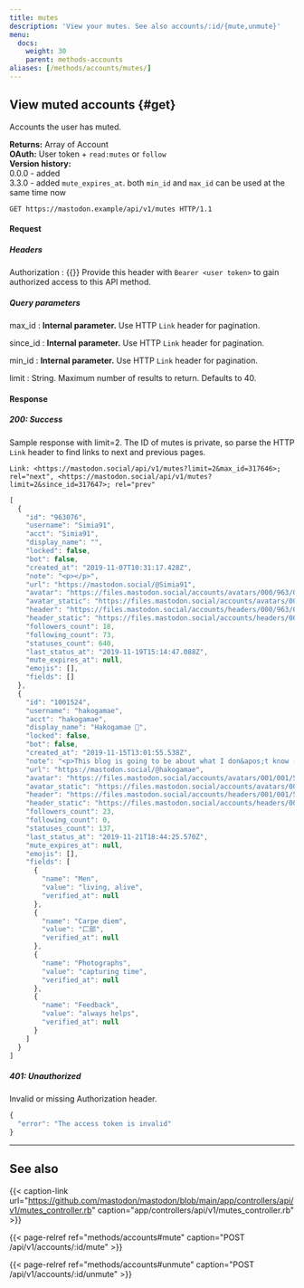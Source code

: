 ```yaml
---
title: mutes
description: 'View your mutes. See also accounts/:id/{mute,unmute}'
menu:
  docs:
    weight: 30
    parent: methods-accounts
aliases: [/methods/accounts/mutes/]
---
```


## View muted accounts {#get}

Accounts the user has muted.

**Returns:** Array of Account\
**OAuth:** User token + `read:mutes` or `follow`\
**Version history:**\
0.0.0 - added\
3.3.0 - added `mute_expires_at`. both `min_id` and `max_id` can be used at the same time now

```http
GET https://mastodon.example/api/v1/mutes HTTP/1.1
```

#### Request
##### Headers

Authorization 
: {{<required>}} Provide this header with `Bearer <user token>` to gain authorized access to this API method.

##### Query parameters

max_id 
: **Internal parameter.** Use HTTP `Link` header for pagination.

since_id
: **Internal parameter.** Use HTTP `Link` header for pagination.

min_id
: **Internal parameter.** Use HTTP `Link` header for pagination.

limit
: String. Maximum number of results to return. Defaults to 40.

#### Response
##### 200: Success

Sample response with limit=2. The ID of mutes is private, so parse the HTTP `Link` header to find links to next and previous pages.

```http
Link: <https://mastodon.social/api/v1/mutes?limit=2&max_id=317646>; rel="next", <https://mastodon.social/api/v1/mutes?limit=2&since_id=317647>; rel="prev"
```

```javascript
[
  {
    "id": "963076",
    "username": "Simia91",
    "acct": "Simia91",
    "display_name": "",
    "locked": false,
    "bot": false,
    "created_at": "2019-11-07T10:31:17.428Z",
    "note": "<p></p>",
    "url": "https://mastodon.social/@Simia91",
    "avatar": "https://files.mastodon.social/accounts/avatars/000/963/076/original/30d3e0502c419cca.png",
    "avatar_static": "https://files.mastodon.social/accounts/avatars/000/963/076/original/30d3e0502c419cca.png",
    "header": "https://files.mastodon.social/accounts/headers/000/963/076/original/53ba9b1ad4922418.jpg",
    "header_static": "https://files.mastodon.social/accounts/headers/000/963/076/original/53ba9b1ad4922418.jpg",
    "followers_count": 18,
    "following_count": 73,
    "statuses_count": 640,
    "last_status_at": "2019-11-19T15:14:47.088Z",
    "mute_expires_at": null,
    "emojis": [],
    "fields": []
  },
  {
    "id": "1001524",
    "username": "hakogamae",
    "acct": "hakogamae",
    "display_name": "Hakogamae 🔞",
    "locked": false,
    "bot": false,
    "created_at": "2019-11-15T13:01:55.538Z",
    "note": "<p>This blog is going to be about what I don&apos;t know -- what&apos;s the diff between good for me and not? </p><p>I always to make reasonable choices, but I&apos;ve been wrong many times.  Maybe I&apos;ll get better by simply working at it slowly.</p><p>&quot;If I have the belief that I can do it,<br />I shall surely acquire the capacity to<br />do it even if I may not have it at the<br />beginning.&quot; -- Gandhi</p><p>My name -- Hakogamae -- comes from the Japanese Kanji  Radical 22 匚部 meaning &quot;box.&quot;  I&apos;m in a box now.</p><p>At Humblr, I was Fslowly</p>",
    "url": "https://mastodon.social/@hakogamae",
    "avatar": "https://files.mastodon.social/accounts/avatars/001/001/524/original/dd6ab3001057a144.jpg",
    "avatar_static": "https://files.mastodon.social/accounts/avatars/001/001/524/original/dd6ab3001057a144.jpg",
    "header": "https://files.mastodon.social/accounts/headers/001/001/524/original/09187eeac3fa6d0d.jpg",
    "header_static": "https://files.mastodon.social/accounts/headers/001/001/524/original/09187eeac3fa6d0d.jpg",
    "followers_count": 23,
    "following_count": 0,
    "statuses_count": 137,
    "last_status_at": "2019-11-21T18:44:25.570Z",
    "mute_expires_at": null,
    "emojis": [],
    "fields": [
      {
        "name": "Men",
        "value": "living, alive",
        "verified_at": null
      },
      {
        "name": "Carpe diem",
        "value": "匚部",
        "verified_at": null
      },
      {
        "name": "Photographs",
        "value": "capturing time",
        "verified_at": null
      },
      {
        "name": "Feedback",
        "value": "always helps",
        "verified_at": null
      }
    ]
  }
]
```

##### 401: Unauthorized

Invalid or missing Authorization header.

```javascript
{
  "error": "The access token is invalid"
}
```

---

## See also

{{< caption-link url="https://github.com/mastodon/mastodon/blob/main/app/controllers/api/v1/mutes_controller.rb" caption="app/controllers/api/v1/mutes_controller.rb" >}}

{{< page-relref ref="methods/accounts#mute" caption="POST /api/v1/accounts/:id/mute" >}}

{{< page-relref ref="methods/accounts#unmute" caption="POST /api/v1/accounts/:id/unmute" >}}